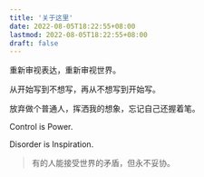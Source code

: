 ```yaml
---
title: '关于这里'
date: 2022-08-05T18:22:55+08:00
lastmod: 2022-08-05T18:22:55+08:00
draft: false
---
```


重新审视表达，重新审视世界。

从开始写到不想写，再从不想写到开始写。

放弃做个普通人，挥洒我的想象，忘记自己还握着笔。

Control is Power.

Disorder is Inspiration.

<!--more-->

> 有的人能接受世界的矛盾，但永不妥协。
